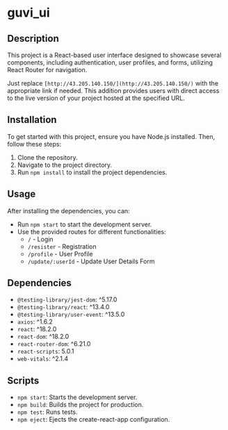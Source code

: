# guvi_ui

## Description
This project is a React-based user interface designed to showcase several components, including authentication, user profiles, and forms, utilizing React Router for navigation.

Just replace `[http://43.205.140.150/](http://43.205.140.150/)` with the appropriate link if needed. This addition provides users with direct access to the live version of your project hosted at the specified URL.

## Installation
To get started with this project, ensure you have Node.js installed. Then, follow these steps:
1. Clone the repository.
2. Navigate to the project directory.
3. Run `npm install` to install the project dependencies.

## Usage
After installing the dependencies, you can:
- Run `npm start` to start the development server.
- Use the provided routes for different functionalities:
  - `/` - Login
  - `/resister` - Registration
  - `/profile` - User Profile
  - `/update/:userId` - Update User Details Form

## Dependencies
- `@testing-library/jest-dom`: ^5.17.0
- `@testing-library/react`: ^13.4.0
- `@testing-library/user-event`: ^13.5.0
- `axios`: ^1.6.2
- `react`: ^18.2.0
- `react-dom`: ^18.2.0
- `react-router-dom`: ^6.21.0
- `react-scripts`: 5.0.1
- `web-vitals`: ^2.1.4

## Scripts
- `npm start`: Starts the development server.
- `npm build`: Builds the project for production.
- `npm test`: Runs tests.
- `npm eject`: Ejects the create-react-app configuration.




